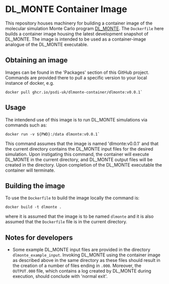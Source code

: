 # DL_MONTE Container Image

This repository houses machinery for building a container image of the
molecular simulation Monte Carlo program [DL_MONTE](https://gitlab.com/dl_monte).
The `Dockerfile` here builds a container image housing the latest
development snapshot of DL_MONTE. The image is intended to be used
as a container-image analogue of the DL_MONTE executable.

## Obtaining an image

Images can be found in  the 'Packages' section of this GitHub project.
Commands are provided there to pull a specific version to your local
instance of docker, e.g.
```
docker pull ghcr.io/psdi-uk/dlmonte-container/dlmonte:v0.0.1`
```

## Usage

The intendend use of this image is to run DL_MONTE simulations
via commands such as:
```
docker run -v ${PWD}:/data dlmonte:v0.0.1`
```
This command assumes that the image is named 'dlmonte:v0.0.1' and that the
current directory contains the DL_MONTE input files for the desired
simulation. Upon instigating this command, the container will
execute DL_MONTE in the current directory, and DL_MONTE output files
will be created in the directory. Upon completion of the DL_MONTE
executable the container will terminate.

## Building the image

To use the `Dockerfile` to build the image locally the command is:
```
docker build -t dlmonte .
```
where it is assumed that the image is to be named `dlmonte` and it
is also assumed that the `Dockerfile` file is in the current
directory.

## Notes for developers
- Some example DL_MONTE input files are provided in the directory
  `dlmonte_example_input`. Invoking DL_MONTE using the container
  image as described above in the same directory as these files
  should result in the creation of a number of files ending in
  `.000`. Moreover, the `OUTPUT.000` file, which contains a log
  created by DL_MONTE during execution, should conclude with 'normal
  exit'.